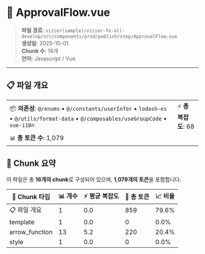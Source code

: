 # 📄 ApprovalFlow.vue

> **파일 경로**: `vizier(sample)/vizier-fe-all-develop/src/components/prod/publish/step/ApprovalFlow.vue`  
> **생성일**: 2025-10-01  
> **Chunk 수**: 16개  
> **언어**: Javascript / Vue
---





## 📋 파일 개요

| | |
|--|--|
| 📦 **의존성**: `@/enums` • `@/constants/userInfor` • `lodash-es` • `@/utils/format-data` • `@/composables/useGroupCode` • `vue-i18n` | ⚡ **총 복잡도**: 68 |
| 📊 **총 토큰 수**: 1,079 |  |






## 🧩 Chunk 요약

이 파일은 총 **16개의 chunk**로 구성되어 있으며, **1,079개의 토큰**을 포함합니다.

| 🧩 Chunk 타입 | 📊 개수 | ⚡ 평균 복잡도 | 📝 총 토큰 | 📈 비율 |
|---------------|--------|-------------|----------|--------|
| 📋 파일 개요 | 1 | 0.0 | 859 | 79.6% |
| template | 1 | 0.0 | 0 | 0.0% |
| arrow_function | 13 | 5.2 | 220 | 20.4% |
| style | 1 | 0.0 | 0 | 0.0% |

